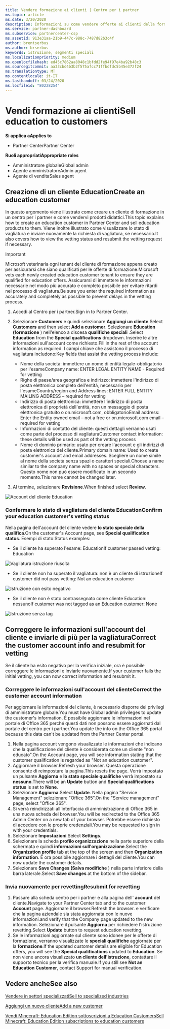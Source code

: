 ```yaml
---
title: Vendere formazione ai clienti | Centro per i partner
ms.topic: article
ms.date: 3/20/2020
description: Informazioni su come vendere offerte ai clienti della formazione nel centro per i partner.
ms.service: partner-dashboard
ms.subservice: partnercenter-csp
ms.assetid: 913e31aa-21b9-447c-988c-7487d82b3c4f
author: brentserbus
ms.author: brserbus
keywords: istruzione, segmenti speciali
ms.localizationpriority: medium
ms.openlocfilehash: ed45c7862aa8048c1bfdd2fe94f97e4ba92b48c3
ms.sourcegitcommit: aa33cbd4b3b2f575afcc71ffbdfdc5b45e372f24
ms.translationtype: MT
ms.contentlocale: it-IT
ms.lasthandoff: 03/24/2020
ms.locfileid: "80228254"
---
```

# <a name="sell-education-to-customers"></a><span data-ttu-id="ecc77-104">Vendi formazione ai clienti</span><span class="sxs-lookup"><span data-stu-id="ecc77-104">Sell education to customers</span></span>

<span data-ttu-id="ecc77-105">**Si applica a**</span><span class="sxs-lookup"><span data-stu-id="ecc77-105">**Applies to**</span></span>

- <span data-ttu-id="ecc77-106">Partner Center</span><span class="sxs-lookup"><span data-stu-id="ecc77-106">Partner Center</span></span>

<span data-ttu-id="ecc77-107">**Ruoli appropriati**</span><span class="sxs-lookup"><span data-stu-id="ecc77-107">**Appropriate roles**</span></span>

- <span data-ttu-id="ecc77-108">Amministratore globale</span><span class="sxs-lookup"><span data-stu-id="ecc77-108">Global admin</span></span>
- <span data-ttu-id="ecc77-109">Agente amministratore</span><span class="sxs-lookup"><span data-stu-id="ecc77-109">Admin agent</span></span>
- <span data-ttu-id="ecc77-110">Agente di vendita</span><span class="sxs-lookup"><span data-stu-id="ecc77-110">Sales agent</span></span>


## <a name="create-an-education-customer"></a><span data-ttu-id="ecc77-111">Creazione di un cliente Education</span><span class="sxs-lookup"><span data-stu-id="ecc77-111">Create an education customer</span></span>

<span data-ttu-id="ecc77-112">In questo argomento viene illustrato come creare un cliente di formazione in un centro per i partner e come vendervi prodotti didattici.</span><span class="sxs-lookup"><span data-stu-id="ecc77-112">This topic explains how to create an education customer in Partner Center and sell education products to them.</span></span> <span data-ttu-id="ecc77-113">Viene inoltre illustrato come visualizzare lo stato di vagliatura e inviare nuovamente la richiesta di vagliatura, se necessario.</span><span class="sxs-lookup"><span data-stu-id="ecc77-113">It also covers how to view the vetting status and resubmit the vetting request if necessary.</span></span> 

> [!IMPORTANT]
> <span data-ttu-id="ecc77-114">Microsoft veterinaria ogni tenant del cliente di formazione appena creato per assicurarsi che siano qualificati per le offerte di formazione.</span><span class="sxs-lookup"><span data-stu-id="ecc77-114">Microsoft vets each newly created education customer tenant to ensure they are qualified for education offers.</span></span>  <span data-ttu-id="ecc77-115">Assicurarsi di immettere le informazioni necessarie nel modo più accurato e completo possibile per evitare ritardi nel processo di vagliatura.</span><span class="sxs-lookup"><span data-stu-id="ecc77-115">Be sure you enter the required information as accurately and completely as possible to prevent delays in the vetting process.</span></span> 

1. <span data-ttu-id="ecc77-116">Accedi al Centro per i partner.</span><span class="sxs-lookup"><span data-stu-id="ecc77-116">Sign in to Partner Center.</span></span> 
2. <span data-ttu-id="ecc77-117">Selezionare **Customers** e quindi selezionare **Aggiungi un cliente**.</span><span class="sxs-lookup"><span data-stu-id="ecc77-117">Select **Customers** and then select **Add a customer**.</span></span> <span data-ttu-id="ecc77-118">Selezionare **Education (formazione** ) nell'elenco a discesa **qualifiche speciali** .</span><span class="sxs-lookup"><span data-stu-id="ecc77-118">Select **Education** from the **Special qualifications** dropdown.</span></span>  <span data-ttu-id="ecc77-119">Inserire le altre informazioni sull'account come richiesto.</span><span class="sxs-lookup"><span data-stu-id="ecc77-119">Fill in the rest of the account information as required.</span></span>  <span data-ttu-id="ecc77-120">I campi chiave che assistono il processo di vagliatura includono:</span><span class="sxs-lookup"><span data-stu-id="ecc77-120">Key fields that assist the vetting process include:</span></span>

   - <span data-ttu-id="ecc77-121">Nome della società: immettere un nome di entità legale-obbligatorio per l'esame</span><span class="sxs-lookup"><span data-stu-id="ecc77-121">Company name: ENTER LEGAL ENTITY NAME - Required for vetting</span></span> 
   - <span data-ttu-id="ecc77-122">Righe di paese/area geografica e indirizzo: immettere l'indirizzo di posta elettronica completo dell'entità, necessario per l'esame</span><span class="sxs-lookup"><span data-stu-id="ecc77-122">Country/region and Address lines: ENTER FULL ENTITY MAILING ADDRESS – required for vetting</span></span> 
   - <span data-ttu-id="ecc77-123">Indirizzo di posta elettronica: immettere l'indirizzo di posta elettronica di proprietà dell'entità, non un messaggio di posta elettronica gratuito o on.microsoft.com, obbligatorio</span><span class="sxs-lookup"><span data-stu-id="ecc77-123">Email address:  Enter the Entity owned email – not a free or on.microsoft.com email – required for vetting</span></span> 
   - <span data-ttu-id="ecc77-124">Informazioni di contatto del cliente: questi dettagli verranno usati come parte del processo di vagliatura</span><span class="sxs-lookup"><span data-stu-id="ecc77-124">Customer contact information: these details will be used as part of the vetting process</span></span> 
   - <span data-ttu-id="ecc77-125">Nome di dominio primario: usato per creare l'account e gli indirizzi di posta elettronica del cliente.</span><span class="sxs-lookup"><span data-stu-id="ecc77-125">Primary domain name:  Used to create customer's account and email addresses.</span></span>  <span data-ttu-id="ecc77-126">Scegliere un nome simile al nome della società senza spazi o caratteri speciali.</span><span class="sxs-lookup"><span data-stu-id="ecc77-126">Choose a name similar to the company name with no spaces or special characters.</span></span>  <span data-ttu-id="ecc77-127">Questo nome non può essere modificato in un secondo momento.</span><span class="sxs-lookup"><span data-stu-id="ecc77-127">This name cannot be changed later.</span></span> 

3. <span data-ttu-id="ecc77-128">Al termine, selezionare **Revisione**.</span><span class="sxs-lookup"><span data-stu-id="ecc77-128">When finished select **Review**.</span></span> 

![Account del cliente Education](images/eduaccountinfo.png)

### <a name="confirm-your-education-customers-vetting-status"></a><span data-ttu-id="ecc77-130">Confermare lo stato di vagliatura del cliente Education</span><span class="sxs-lookup"><span data-stu-id="ecc77-130">Confirm your education customer's vetting status</span></span> 

<span data-ttu-id="ecc77-131">Nella pagina dell'account del cliente vedere **lo stato speciale della qualifica**.</span><span class="sxs-lookup"><span data-stu-id="ecc77-131">On the customer's Account page, see **Special qualification status**.</span></span> <span data-ttu-id="ecc77-132">Esempi di stato:</span><span class="sxs-lookup"><span data-stu-id="ecc77-132">Status examples:</span></span>

- <span data-ttu-id="ecc77-133">Se il cliente ha superato l'esame: Education</span><span class="sxs-lookup"><span data-stu-id="ecc77-133">If customer passed vetting:  Education</span></span> 

![Vagliatura istruzione riuscita](images/edupassedvetting.png)

- <span data-ttu-id="ecc77-135">Se il cliente non ha superato il vagliatura: non è un cliente di istruzione</span><span class="sxs-lookup"><span data-stu-id="ecc77-135">If customer did not pass vetting:  Not an education customer</span></span> 

![Istruzione con esito negativo](images/edudidnotpassvetting.PNG)

- <span data-ttu-id="ecc77-137">Se il cliente non è stato contrassegnato come cliente Education: nessuno</span><span class="sxs-lookup"><span data-stu-id="ecc77-137">If customer was not tagged as an Education customer:  None</span></span> 

![Istruzione senza tag](images/edunottagged.PNG)

## <a name="correct-the-customer-account-info-and-resubmit-for-vetting"></a><span data-ttu-id="ecc77-139">Correggere le informazioni sull'account del cliente e inviarle di più per la vagliatura</span><span class="sxs-lookup"><span data-stu-id="ecc77-139">Correct the customer account info and resubmit for vetting</span></span>  

<span data-ttu-id="ecc77-140">Se il cliente ha esito negativo per la verifica iniziale, ora è possibile correggere le informazioni e inviarle nuovamente.</span><span class="sxs-lookup"><span data-stu-id="ecc77-140">If your customer fails the initial vetting, you can now correct information and resubmit it.</span></span>

### <a name="correct-the-customer-account-information"></a><span data-ttu-id="ecc77-141">Correggere le informazioni sull'account del cliente</span><span class="sxs-lookup"><span data-stu-id="ecc77-141">Correct the customer account information</span></span>

<span data-ttu-id="ecc77-142">Per aggiornare le informazioni del cliente, è necessario disporre dei privilegi di amministratore globale.</span><span class="sxs-lookup"><span data-stu-id="ecc77-142">You must have Global admin privileges to update the customer's information.</span></span> <span data-ttu-id="ecc77-143">È possibile aggiornare le informazioni nel portale di Office 365 perché questi dati non possono essere aggiornati dal portale del centro per i partner.</span><span class="sxs-lookup"><span data-stu-id="ecc77-143">You update the info on the Office 365 portal because this data can't be updated from the Partner Center portal.</span></span>    

1. <span data-ttu-id="ecc77-144">Nella pagina account vengono visualizzate le informazioni che indicano che la qualificazione del cliente è considerata come un cliente "non educato".</span><span class="sxs-lookup"><span data-stu-id="ecc77-144">On the Account page, you will see information stating that the customer qualification is regarded as "Not an education customer".</span></span>
2. <span data-ttu-id="ecc77-145">Aggiornare il browser.</span><span class="sxs-lookup"><span data-stu-id="ecc77-145">Refresh your browser.</span></span> <span data-ttu-id="ecc77-146">Questa operazione consente di reimpostare la pagina.</span><span class="sxs-lookup"><span data-stu-id="ecc77-146">This resets the page.</span></span> <span data-ttu-id="ecc77-147">Verrà impostato un pulsante **Aggiorna** e **lo stato speciale qualifiche** verrà impostato su **nessuno**.</span><span class="sxs-lookup"><span data-stu-id="ecc77-147">There will be an **Update** button and **Special qualifications status** is set to **None**.</span></span> 
3. <span data-ttu-id="ecc77-148">Selezionare **Aggiorna**.</span><span class="sxs-lookup"><span data-stu-id="ecc77-148">Select **Update**.</span></span> <span data-ttu-id="ecc77-149">Nella pagina "Service Management" selezionare "Office 365".</span><span class="sxs-lookup"><span data-stu-id="ecc77-149">On the "Service management" page, select "Office 365".</span></span>
4. <span data-ttu-id="ecc77-150">Si verrà reindirizzati all'interfaccia di amministrazione di Office 365 in una nuova scheda del browser.</span><span class="sxs-lookup"><span data-stu-id="ecc77-150">You will be redirected to the Office 365 Admin Center on a new tab of your browser.</span></span> <span data-ttu-id="ecc77-151">Potrebbe essere richiesto di accedere con le proprie credenziali.</span><span class="sxs-lookup"><span data-stu-id="ecc77-151">You may be requested to sign in with your credentials.</span></span> 
5. <span data-ttu-id="ecc77-152">Selezionare **Impostazioni**.</span><span class="sxs-lookup"><span data-stu-id="ecc77-152">Select **Settings**.</span></span>
6. <span data-ttu-id="ecc77-153">Selezionare la scheda **profilo organizzazione** nella parte superiore della schermata e quindi **informazioni sull'organizzazione**.</span><span class="sxs-lookup"><span data-stu-id="ecc77-153">Select the **Organization profile** tab at the top of the screen and then **Organization information**.</span></span> <span data-ttu-id="ecc77-154">È ora possibile aggiornare i dettagli del cliente.</span><span class="sxs-lookup"><span data-stu-id="ecc77-154">You can now update the customer details.</span></span> 
7. <span data-ttu-id="ecc77-155">Selezionare **Save Changes (Salva modifiche** ) nella parte inferiore della barra laterale.</span><span class="sxs-lookup"><span data-stu-id="ecc77-155">Select **Save changes** at the bottom of the sidebar.</span></span>  

### <a name="resubmit-for-revetting"></a><span data-ttu-id="ecc77-156">Invia nuovamente per revetting</span><span class="sxs-lookup"><span data-stu-id="ecc77-156">Resubmit for revetting</span></span>

1. <span data-ttu-id="ecc77-157">Passare alla scheda centro per i partner e alla pagina dell' **account** del cliente.</span><span class="sxs-lookup"><span data-stu-id="ecc77-157">Navigate to your Partner Center tab and to the customer **Account** page.</span></span> <span data-ttu-id="ecc77-158">Aggiornare il browser.</span><span class="sxs-lookup"><span data-stu-id="ecc77-158">Refresh the browser.</span></span> <span data-ttu-id="ecc77-159">e verificare che la pagina aziendale sia stata aggiornata con le nuove informazioni.</span><span class="sxs-lookup"><span data-stu-id="ecc77-159">and verify that the Company page updated to the new information.</span></span> <span data-ttu-id="ecc77-160">Selezionare il pulsante **Aggiorna** per richiedere l'istruzione revetting.</span><span class="sxs-lookup"><span data-stu-id="ecc77-160">Select **Update** button to request education revetting.</span></span>
2. <span data-ttu-id="ecc77-161">Se le informazioni aggiornate sul cliente sono idonee per le offerte di formazione, verranno visualizzate le **speciali qualifiche** aggiornate per la **formazione**.</span><span class="sxs-lookup"><span data-stu-id="ecc77-161">If the updated customer details are eligible for Education offers, you will see the **Special qualifications** updated to **Education**.</span></span> <span data-ttu-id="ecc77-162">Se non viene ancora visualizzato **un cliente dell'istruzione**, contattare il supporto tecnico per la verifica manuale.</span><span class="sxs-lookup"><span data-stu-id="ecc77-162">If you still see **Not an Education Customer**, contact Support for manual verification.</span></span> 


## <a name="see-also"></a><span data-ttu-id="ecc77-163">Vedere anche</span><span class="sxs-lookup"><span data-stu-id="ecc77-163">See also</span></span>
 
[<span data-ttu-id="ecc77-164">Vendere in settori specializzati</span><span class="sxs-lookup"><span data-stu-id="ecc77-164">Sell to specialized industries</span></span>](get-special-pricing-for-offers.md)

[<span data-ttu-id="ecc77-165">Aggiungi un nuovo cliente</span><span class="sxs-lookup"><span data-stu-id="ecc77-165">Add a new customer</span></span>](add-a-new-customer.md)

[<span data-ttu-id="ecc77-166">Vendi Minecraft: Education Edition sottoscrizioni a Education Customers</span><span class="sxs-lookup"><span data-stu-id="ecc77-166">Sell Minecraft: Education Edition subscriptions to education customers</span></span>](minecraft-subscriptions.md)
 

